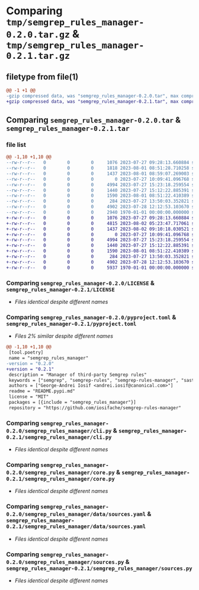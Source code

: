 # Comparing `tmp/semgrep_rules_manager-0.2.0.tar.gz` & `tmp/semgrep_rules_manager-0.2.1.tar.gz`

## filetype from file(1)

```diff
@@ -1 +1 @@
-gzip compressed data, was "semgrep_rules_manager-0.2.0.tar", max compression
+gzip compressed data, was "semgrep_rules_manager-0.2.1.tar", max compression
```

## Comparing `semgrep_rules_manager-0.2.0.tar` & `semgrep_rules_manager-0.2.1.tar`

### file list

```diff
@@ -1,10 +1,10 @@
--rw-r--r--   0        0        0     1076 2023-07-27 09:28:13.660884 semgrep_rules_manager-0.2.0/LICENSE
--rw-r--r--   0        0        0     1818 2023-08-01 08:51:28.710258 semgrep_rules_manager-0.2.0/README.pypi.md
--rw-r--r--   0        0        0     1437 2023-08-01 08:59:07.269003 semgrep_rules_manager-0.2.0/pyproject.toml
--rw-r--r--   0        0        0        0 2023-07-27 10:09:41.096768 semgrep_rules_manager-0.2.0/semgrep_rules_manager/__init__.py
--rw-r--r--   0        0        0     4994 2023-07-27 15:23:18.259554 semgrep_rules_manager-0.2.0/semgrep_rules_manager/cli.py
--rw-r--r--   0        0        0     1440 2023-07-27 15:12:22.885391 semgrep_rules_manager-0.2.0/semgrep_rules_manager/core.py
--rw-r--r--   0        0        0     1590 2023-08-01 08:51:22.410389 semgrep_rules_manager-0.2.0/semgrep_rules_manager/data/sources.yaml
--rw-r--r--   0        0        0      284 2023-07-27 13:50:03.352821 semgrep_rules_manager-0.2.0/semgrep_rules_manager/exception.py
--rw-r--r--   0        0        0     4902 2023-07-28 12:12:53.103670 semgrep_rules_manager-0.2.0/semgrep_rules_manager/sources.py
--rw-r--r--   0        0        0     2940 1970-01-01 00:00:00.000000 semgrep_rules_manager-0.2.0/PKG-INFO
+-rw-r--r--   0        0        0     1076 2023-07-27 09:28:13.660884 semgrep_rules_manager-0.2.1/LICENSE
+-rw-r--r--   0        0        0     4815 2023-08-02 05:23:47.717061 semgrep_rules_manager-0.2.1/README.pypi.md
+-rw-r--r--   0        0        0     1437 2023-08-02 09:10:18.030521 semgrep_rules_manager-0.2.1/pyproject.toml
+-rw-r--r--   0        0        0        0 2023-07-27 10:09:41.096768 semgrep_rules_manager-0.2.1/semgrep_rules_manager/__init__.py
+-rw-r--r--   0        0        0     4994 2023-07-27 15:23:18.259554 semgrep_rules_manager-0.2.1/semgrep_rules_manager/cli.py
+-rw-r--r--   0        0        0     1440 2023-07-27 15:12:22.885391 semgrep_rules_manager-0.2.1/semgrep_rules_manager/core.py
+-rw-r--r--   0        0        0     1590 2023-08-01 08:51:22.410389 semgrep_rules_manager-0.2.1/semgrep_rules_manager/data/sources.yaml
+-rw-r--r--   0        0        0      284 2023-07-27 13:50:03.352821 semgrep_rules_manager-0.2.1/semgrep_rules_manager/exception.py
+-rw-r--r--   0        0        0     4902 2023-07-28 12:12:53.103670 semgrep_rules_manager-0.2.1/semgrep_rules_manager/sources.py
+-rw-r--r--   0        0        0     5937 1970-01-01 00:00:00.000000 semgrep_rules_manager-0.2.1/PKG-INFO
```

### Comparing `semgrep_rules_manager-0.2.0/LICENSE` & `semgrep_rules_manager-0.2.1/LICENSE`

 * *Files identical despite different names*

### Comparing `semgrep_rules_manager-0.2.0/pyproject.toml` & `semgrep_rules_manager-0.2.1/pyproject.toml`

 * *Files 2% similar despite different names*

```diff
@@ -1,10 +1,10 @@
 [tool.poetry]
 name = "semgrep_rules_manager"
-version = "0.2.0"
+version = "0.2.1"
 description = "Manager of third-party Semgrep rules"
 keywords = ["semgrep", "semgrep-rules", "semgrep-rules-manager", "sast"]
 authors = ["George-Andrei Iosif <andrei.iosif@canonical.com>"]
 readme = "README.pypi.md"
 license = "MIT"
 packages = [{include = "semgrep_rules_manager"}]
 repository = "https://github.com/iosifache/semgrep-rules-manager"
```

### Comparing `semgrep_rules_manager-0.2.0/semgrep_rules_manager/cli.py` & `semgrep_rules_manager-0.2.1/semgrep_rules_manager/cli.py`

 * *Files identical despite different names*

### Comparing `semgrep_rules_manager-0.2.0/semgrep_rules_manager/core.py` & `semgrep_rules_manager-0.2.1/semgrep_rules_manager/core.py`

 * *Files identical despite different names*

### Comparing `semgrep_rules_manager-0.2.0/semgrep_rules_manager/data/sources.yaml` & `semgrep_rules_manager-0.2.1/semgrep_rules_manager/data/sources.yaml`

 * *Files identical despite different names*

### Comparing `semgrep_rules_manager-0.2.0/semgrep_rules_manager/sources.py` & `semgrep_rules_manager-0.2.1/semgrep_rules_manager/sources.py`

 * *Files identical despite different names*

